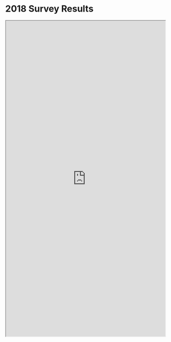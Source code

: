 # 2018 Survey Results

<iframe src="https://www.asdcode.de/2019/11/2018.html" height="1000px" width="100%" title="Survey Results 2018"/>
